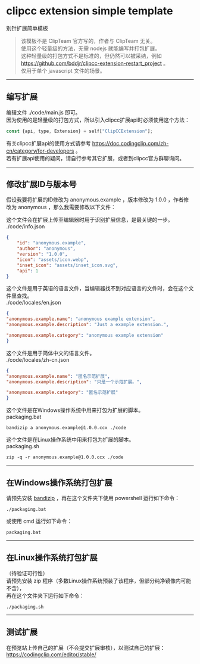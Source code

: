# clipcc extension simple template

别针扩展简单模板  

> 该模板不是 ClipTeam 官方写的，作者与 ClipTeam 无关。  
> 使用这个轻量级的方法，无需 nodejs 就能编写并打包扩展。  
> 这种轻量级的打包方式不是标准的，但仍然可以被采纳，例如 <https://github.com/bddjr/clipcc-extension-restart_project> 。  
> 仅用于单个 javascript 文件的场景。  

***
## 编写扩展
编辑文件 ./code/main.js 即可。  
因为使用的是轻量级的打包方式，所以引入clipcc扩展api时必须使用这个方法：
```javascript
const {api, type, Extension} = self["ClipCCExtension"];
```

有关clipcc扩展api的使用方式请参考 <https://doc.codingclip.com/zh-cn/category/for-developers> 。  
若有扩展api使用的疑问，请自行参考其它扩展，或者到clipcc官方群聊询问。  

***
## 修改扩展ID与版本号
假设我要将扩展的ID修改为 anonymous.example ，版本修改为 1.0.0 ，作者修改为 anonymous ，那么我需要修改以下文件：  

这个文件会在扩展上传至编辑器时用于识别扩展信息，是最关键的一步。  
./code/info.json  
```json
{
    "id": "anonymous.example",
    "author": "anonymous",
    "version": "1.0.0",
    "icon": "assets/icon.webp",
    "inset_icon": "assets/inset_icon.svg",
    "api": 1
}
```

这个文件是用于英语的语言文件，当编辑器找不到对应语言的文件时，会在这个文件里查找。  
./code/locales/en.json  
```json
{
"anonymous.example.name": "anonymous example extension",
"anonymous.example.description": "Just a example extension.",

"anonymous.example.category": "anonymous example extension"
}
```

这个文件是用于简体中文的语言文件。  
./code/locales/zh-cn.json  
```json
{
"anonymous.example.name": "匿名示范扩展",
"anonymous.example.description": "只是一个示范扩展。",

"anonymous.example.category": "匿名示范扩展"
}
```

这个文件是在Windows操作系统中用来打包为扩展的脚本。  
packaging.bat
```
bandizip a anonymous.example@1.0.0.ccx ./code
```

这个文件是在Linux操作系统中用来打包为扩展的脚本。  
packaging.sh
```
zip -q -r anonymous.example@1.0.0.ccx ./code
```

***
## 在Windows操作系统打包扩展
请预先安装 [bandizip](https://www.bandisoft.com/bandizip/) ，再在这个文件夹下使用 powershell 运行如下命令：  
```
./packaging.bat
```

或使用 cmd 运行如下命令：  
```
packaging.bat
```

***
## 在Linux操作系统打包扩展
（待验证可行性）  
请预先安装 zip 程序（多数Linux操作系统预装了该程序，但部分纯净镜像内可能不含），  
再在这个文件夹下运行如下命令：  
```
./packaging.sh
```

***
## 测试扩展
在预览站上传自己的扩展（不会提交扩展审核），以测试自己的扩展：  
<https://codingclip.com/editor/stable/>  
